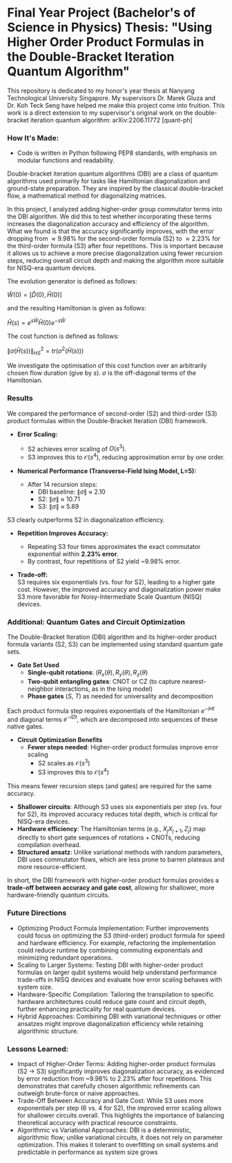 # Final Year Project (Bachelor's of Science in Physics) Thesis: "Using Higher Order Product Formulas in the Double-Bracket Iteration Quantum Algorithm"

This repository is dedicated to my honor's year thesis at Nanyang Technological University Singapore. My supervisors Dr. Marek Gluza and Dr. Koh Teck Seng have helped me make this project come into fruition. 
This work is a direct extension to my supervisor's original work on the double-bracket iteration quantum algorithm: arXiv:2206.11772 [quant-ph]

### How It's Made:

- Code is written in Python following PEP8 standards, with emphasis on modular functions and readability.

Double-bracket iteration quantum algorithms (DBI) are a class of quantum algorithms used primarily for tasks like Hamiltonian diagonalization and ground-state preparation. They are inspired by the classical double-bracket flow, a mathematical method for diagonalizing matrices. 

In this project, I analyzed adding higher-order group commutator terms into the DBI algorithm. We did this to test whether incorporating these terms increases the diagonalization accuracy and efficiency of the algorithm. What we found is that the accuracy significantly improves, with the error dropping from $\approx9.98\%$ for the second-order formula (S2) to $\approx2.23\%$ for the third-order formula (S3) after four repetitions. This is important because it allows us to achieve a more precise diagonalization using fewer recursion steps, reducing overall circuit depth and making the algorithm more suitable for NISQ-era quantum devices.

The evolution generator is defined as follows: 

$\hat{W}(0) = [\hat{D}(0),\hat{H}(0)]$

and the resulting Hamiltonian is given as follows: 

$\hat{H}(s) = e^{s\hat{W}}\hat{H}(0)e^{-s\hat{W}}$


The cost function is defined as follows:

$\|\sigma(\hat{H}(s))\|^2_{HS} = tr(\sigma^2(\hat{H}(s)))$ 

We investigate the optimisation of this cost function over an arbitrarily chosen flow duration (give by $s$). $\sigma$ is the off-diagonal terms of the Hamiltonian.



### Results

We compared the performance of second-order (S2) and third-order (S3) product formulas within the Double-Bracket Iteration (DBI) framework.

- **Error Scaling:**  
  - S2 achieves error scaling of $O(s^3)$.  
  - S3 improves this to $\mathcal{O}(s^4)$, reducing approximation error by one order.  

- **Numerical Performance (Transverse-Field Ising Model, L=5):**  
  - After 14 recursion steps:  
    - DBI baseline: $\|\sigma\|$ $\approx$ 2.10  
    - S2: $\|\sigma\|$ $\approx$ 10.71  
    - S3: $\|\sigma\|$ $\approx$ 5.89

 
S3 clearly outperforms S2 in diagonalization efficiency.  

- **Repetition Improves Accuracy:**  
  - Repeating S3 four times approximates the exact commutator exponential within **2.23% error**.  
  - By contrast, four repetitions of S2 yield ~9.98% error.  

- **Trade-off:**  
  S3 requires six exponentials (vs. four for S2), leading to a higher gate cost. However, the improved accuracy and diagonalization power make S3 more favorable for Noisy-Intermediate Scale Quantum (NISQ) devices.
  
### Additional: Quantum Gates and Circuit Optimization

The Double-Bracket Iteration (DBI) algorithm and its higher-order product formula variants (S2, S3) can be implemented using standard quantum gate sets.

- **Gate Set Used**  
  - **Single-qubit rotations**: $(R_x(\theta), R_y(\theta), R_z(\theta)$
  - **Two-qubit entangling gates**: CNOT or CZ (to capture nearest-neighbor interactions, as in the Ising model)  
  - **Phase gates** ($S$, $T$) as needed for universality and decomposition  

Each product formula step requires exponentials of the Hamiltonian $e^{-iHt}$ and diagonal terms $e^{-iDt}$, which are decomposed into sequences of these native gates.

- **Circuit Optimization Benefits**  
  - **Fewer steps needed**: Higher-order product formulas improve error scaling  
    - S2 scales as $\mathcal{O}(s^3)$  
    - S3 improves this to $\mathcal{O}(s^4)$  
  
This means fewer recursion steps (and gates) are required for the same accuracy.  


  - **Shallower circuits**: Although S3 uses six exponentials per step (vs. four for S2), its improved accuracy reduces total depth, which is critical for NISQ-era devices.  
  - **Hardware efficiency**: The Hamiltonian terms (e.g., $X_jX_{j+1}, Z_j$) map directly to short gate sequences of rotations + CNOTs, reducing compilation overhead.  
  - **Structured ansatz**: Unlike variational methods with random parameters, DBI uses commutator flows, which are less prone to barren plateaus and more resource-efficient.  

In short, the DBI framework with higher-order product formulas provides a **trade-off between accuracy and gate cost**, allowing for shallower, more hardware-friendly quantum circuits.





### Future Directions

- Optimizing Product Formula Implementation: Further improvements could focus on optimizing the S3 (third-order) product formula for speed and hardware efficiency. For example, refactoring the implementation could reduce runtime by combining commuting exponentials and minimizing redundant operations.
- Scaling to Larger Systems: Testing DBI with higher-order product formulas on larger qubit systems would help understand performance trade-offs in NISQ devices and evaluate how error scaling behaves with system size.
- Hardware-Specific Compilation: Tailoring the transpilation to specific hardware architectures could reduce gate count and circuit depth, further enhancing practicality for real quantum devices.
- Hybrid Approaches: Combining DBI with variational techniques or other ansatzes might improve diagonalization efficiency while retaining algorithmic structure.

### Lessons Learned:

- Impact of Higher-Order Terms: Adding higher-order product formulas (S2 → S3) significantly improves diagonalization accuracy, as evidenced by error reduction from ~9.98% to 2.23% after four repetitions. This demonstrates that carefully chosen algorithmic refinements can outweigh brute-force or naive approaches.
- Trade-Off Between Accuracy and Gate Cost: While S3 uses more exponentials per step (6 vs. 4 for S2), the improved error scaling allows for shallower circuits overall. This highlights the importance of balancing theoretical accuracy with practical resource constraints.
- Algorithmic vs Variational Approaches: DBI is a deterministic, algorithmic flow; unlike variational circuits, it does not rely on parameter optimization. This makes it tolerant to overfitting on small systems and predictable in performance as system size grows
